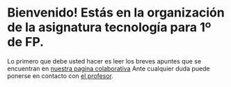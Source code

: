 # Bienvenido! Estás en la organización de la asignatura tecnología para 1º de FP.

Lo primero que debe usted hacer es leer los breves apuntes que se encuentran en [nuestra pagina colaborativa](https://es.wikipedia.org/wiki/Tecnolog%C3%ADa)
Ante cualquier duda puede ponerse en contacto con [el profesor](https://github.com/ULL-MFP-AET-2223/profile-alejandro-febles-casquero-alu0101013282). 
